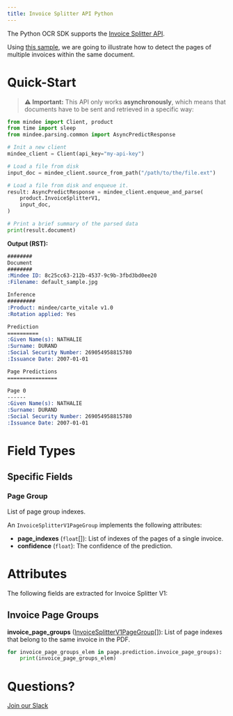 ```yaml
---
title: Invoice Splitter API Python
---
```

The Python OCR SDK supports the [Invoice Splitter API](https://platform.mindee.com/mindee/invoice_splitter).

Using [this sample](https://github.com/mindee/client-lib-test-data/blob/main/products/invoice_splitter/default_sample.pdf), we are going to illustrate how to detect the pages of multiple invoices within the same document.

# Quick-Start

> **⚠️ Important:** This API only works **asynchronously**, which means that documents have to be sent and retrieved in a specific way:

```py
from mindee import Client, product
from time import sleep
from mindee.parsing.common import AsyncPredictResponse

# Init a new client
mindee_client = Client(api_key="my-api-key")

# Load a file from disk
input_doc = mindee_client.source_from_path("/path/to/the/file.ext")

# Load a file from disk and enqueue it.
result: AsyncPredictResponse = mindee_client.enqueue_and_parse(
    product.InvoiceSplitterV1,
    input_doc,
)

# Print a brief summary of the parsed data
print(result.document)
```

**Output (RST):**

```rst
########
Document
########
:Mindee ID: 8c25cc63-212b-4537-9c9b-3fbd3bd0ee20
:Filename: default_sample.jpg

Inference
#########
:Product: mindee/carte_vitale v1.0
:Rotation applied: Yes

Prediction
==========
:Given Name(s): NATHALIE
:Surname: DURAND
:Social Security Number: 269054958815780
:Issuance Date: 2007-01-01

Page Predictions
================

Page 0
------
:Given Name(s): NATHALIE
:Surname: DURAND
:Social Security Number: 269054958815780
:Issuance Date: 2007-01-01
```

# Field Types

## Specific Fields

### Page Group

List of page group indexes.

An `InvoiceSplitterV1PageGroup` implements the following attributes:

- **page_indexes** (`float`\[]): List of indexes of the pages of a single invoice.
- **confidence** (`float`): The confidence of the prediction.

# Attributes

The following fields are extracted for Invoice Splitter V1:

## Invoice Page Groups

**invoice_page_groups** ([InvoiceSplitterV1PageGroup](#invoice-splitter-v1-page-group)\[]): List of page indexes that belong to the same invoice in the PDF.

```py
for invoice_page_groups_elem in page.prediction.invoice_page_groups):
    print(invoice_page_groups_elem)
```

# Questions?

[Join our Slack](https://join.slack.com/t/mindee-community/shared_invite/zt-1jv6nawjq-FDgFcF2T5CmMmRpl9LLptw)
